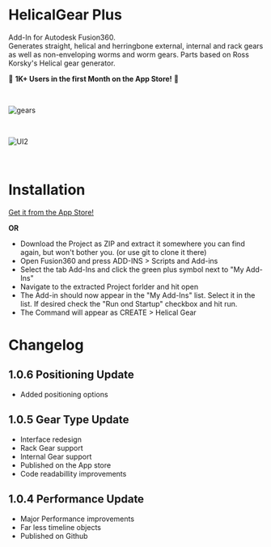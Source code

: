 # HelicalGear Plus

Add-In for Autodesk Fusion360.    
Generates straight, helical and herringbone external, internal and rack gears
as well as non-enveloping worms and worm gears.
Parts based on Ross Korsky's Helical gear generator.    

🎉 **1K+ Users in the first Month on the App Store!** 🎉

<br>

![gears](https://user-images.githubusercontent.com/30301307/74059553-8c1a5e00-49e8-11ea-91ba-b8ec525d1222.jpg)

<br>

![UI2](https://user-images.githubusercontent.com/30301307/78392013-cb7bba00-75e7-11ea-8c0d-de8ae442ef6e.jpg)

<br>

# Installation
[Get it from the App Store!](https://apps.autodesk.com/FUSION/en/Detail/Index?id=1259509007239787473&appLang=en&os=Mac)

**OR**

* Download the Project as ZIP and extract it somewhere you can find again, but won't bother you. (or use git to clone it there)
* Open Fusion360 and press ADD-INS > Scripts and Add-ins
* Select the tab Add-Ins and click the green plus symbol next to "My Add-Ins"
* Navigate to the extracted Project forlder and hit open
* The Add-in should now appear in the "My Add-Ins" list. Select it in the list. If desired check the "Run ond Startup" checkbox and hit run.
* The Command will appear as CREATE > Helical Gear

# Changelog

## 1.0.6 Positioning Update
- Added positioning options 

## 1.0.5 Gear Type Update
- Interface redesign
- Rack Gear support
- Internal Gear support
- Published on the App store
- Code readabillity improvements

## 1.0.4 Performance Update
- Major Performance improvements
- Far less timeline objects
- Published on Github

